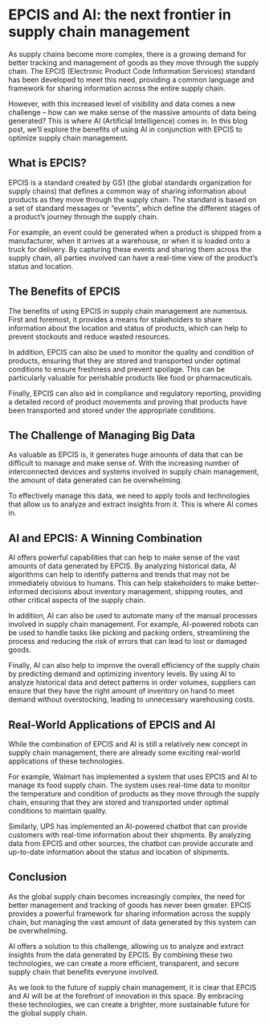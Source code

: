 # EPCIS and AI: the next frontier in supply chain management

As supply chains become more complex, there is a growing demand for better tracking and management of goods as they move through the supply chain. The EPCIS (Electronic Product Code Information Services) standard has been developed to meet this need, providing a common language and framework for sharing information across the entire supply chain.

However, with this increased level of visibility and data comes a new challenge – how can we make sense of the massive amounts of data being generated? This is where AI (Artificial Intelligence) comes in. In this blog post, we’ll explore the benefits of using AI in conjunction with EPCIS to optimize supply chain management.

## What is EPCIS?

EPCIS is a standard created by GS1 (the global standards organization for supply chains) that defines a common way of sharing information about products as they move through the supply chain. The standard is based on a set of standard messages or “events”, which define the different stages of a product’s journey through the supply chain.

For example, an event could be generated when a product is shipped from a manufacturer, when it arrives at a warehouse, or when it is loaded onto a truck for delivery. By capturing these events and sharing them across the supply chain, all parties involved can have a real-time view of the product’s status and location.

## The Benefits of EPCIS

The benefits of using EPCIS in supply chain management are numerous. First and foremost, it provides a means for stakeholders to share information about the location and status of products, which can help to prevent stockouts and reduce wasted resources.

In addition, EPCIS can also be used to monitor the quality and condition of products, ensuring that they are stored and transported under optimal conditions to ensure freshness and prevent spoilage. This can be particularly valuable for perishable products like food or pharmaceuticals.

Finally, EPCIS can also aid in compliance and regulatory reporting, providing a detailed record of product movements and proving that products have been transported and stored under the appropriate conditions.

## The Challenge of Managing Big Data

As valuable as EPCIS is, it generates huge amounts of data that can be difficult to manage and make sense of. With the increasing number of interconnected devices and systems involved in supply chain management, the amount of data generated can be overwhelming.

To effectively manage this data, we need to apply tools and technologies that allow us to analyze and extract insights from it. This is where AI comes in.

## AI and EPCIS: A Winning Combination

AI offers powerful capabilities that can help to make sense of the vast amounts of data generated by EPCIS. By analyzing historical data, AI algorithms can help to identify patterns and trends that may not be immediately obvious to humans. This can help stakeholders to make better-informed decisions about inventory management, shipping routes, and other critical aspects of the supply chain.

In addition, AI can also be used to automate many of the manual processes involved in supply chain management. For example, AI-powered robots can be used to handle tasks like picking and packing orders, streamlining the process and reducing the risk of errors that can lead to lost or damaged goods.

Finally, AI can also help to improve the overall efficiency of the supply chain by predicting demand and optimizing inventory levels. By using AI to analyze historical data and detect patterns in order volumes, suppliers can ensure that they have the right amount of inventory on hand to meet demand without overstocking, leading to unnecessary warehousing costs.

## Real-World Applications of EPCIS and AI

While the combination of EPCIS and AI is still a relatively new concept in supply chain management, there are already some exciting real-world applications of these technologies.

For example, Walmart has implemented a system that uses EPCIS and AI to manage its food supply chain. The system uses real-time data to monitor the temperature and condition of products as they move through the supply chain, ensuring that they are stored and transported under optimal conditions to maintain quality.

Similarly, UPS has implemented an AI-powered chatbot that can provide customers with real-time information about their shipments. By analyzing data from EPCIS and other sources, the chatbot can provide accurate and up-to-date information about the status and location of shipments.

## Conclusion

As the global supply chain becomes increasingly complex, the need for better management and tracking of goods has never been greater. EPCIS provides a powerful framework for sharing information across the supply chain, but managing the vast amount of data generated by this system can be overwhelming.

AI offers a solution to this challenge, allowing us to analyze and extract insights from the data generated by EPCIS. By combining these two technologies, we can create a more efficient, transparent, and secure supply chain that benefits everyone involved.

As we look to the future of supply chain management, it is clear that EPCIS and AI will be at the forefront of innovation in this space. By embracing these technologies, we can create a brighter, more sustainable future for the global supply chain.
